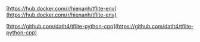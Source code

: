 [https://hub.docker.com/r/hienanh/tflite-env](https://hub.docker.com/r/hienanh/tflite-env)

[https://github.com/datlt4/tflite-python-cpp](https://github.com/datlt4/tflite-python-cpp)
